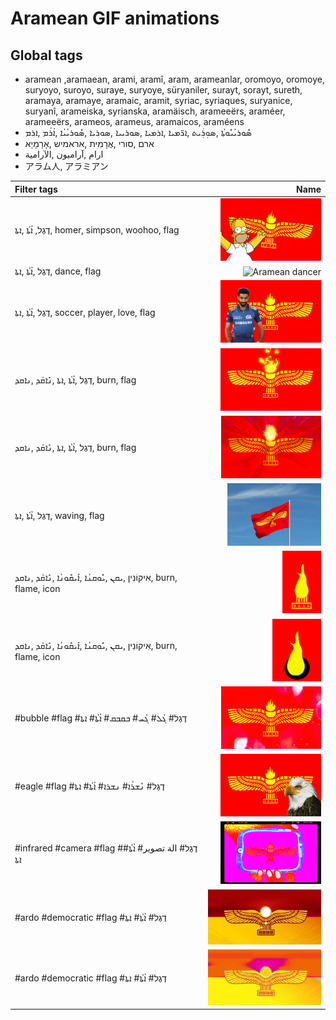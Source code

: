 # Aramean GIF animations

## Global tags

- aramean ,aramaean, arami, aramî, aram, arameanlar, oromoyo, oromoye, suryoyo, suroyo, suraye, suryoye, süryaniler, surayt, sorayt, sureth, aramaya, aramaye, aramaic, aramit, syriac, syriaques, suryanice, suryanî, arameiska, syrianska, aramäisch, arameeërs, araméer, arameeërs, arameos, arameus, aramaicos, araméens
- ܣܽܘܪܝܳܝܽܘܬܳܐ ,ܣܘܼܪܲܝܬ ,ܐܪ̈ܡܝܐ ,ܐܪܡܝܐ ,ܣܘܪܝܝܐ ,ܣܘܪܝܐ ,ܣܽܘܪܝܳܝܳܐ ,ܐܳܪܳܡ ,ܐܪܡ
- ארם ,סורי ,אֲרָמִית ,אראמיש ,אָרָמָיָא
- ارام ,آراميون ,الآرامية
- アラム人, アラミアン

| Filter tags | Name |
| :-- | --: |
| דֶגֶל, ܐܳܬܳܐ ,ܐܬܐ, homer, simpson, woohoo, flag | <img src="aramean-homer.gif" alt="Aramean homer flag" style="max-height: 100px"> |
| דֶגֶל ,ܐܳܬܳܐ ,ܐܬܐ, dance, flag | <img src="aramean-dancer.gif" alt="Aramean dancer" style="max-height: 100px"> |
| דֶגֶל ,ܐܳܬܳܐ ,ܐܬܐ, soccer, player, love, flag | <img src="aramean-soccer-love.gif" alt="Aramean flag soccer player love" style="max-height: 100px"> |
| דֶגֶל ,ܐܳܬܳܐ ,ܐܬܐ ,ܢܺܐܩܰܕ ,ܢܐܩܕ, burn, flag | <img src="aramean-burning-flag1.gif" alt="Aramean burning flag" style="max-height: 100px"> |
| דֶגֶל ,ܐܳܬܳܐ ,ܐܬܐ ,ܢܺܐܩܰܕ ,ܢܐܩܕ, burn, flag | <img src="aramean-burning-flag2.gif" alt="Aramean burning flag" style="max-height: 100px"> |
| דֶגֶל ,ܐܳܬܳܐ ,ܐܬܐ, waving, flag | <img src="aramean-waving-flag.gif" alt="Aramean waving flag" style="max-height: 100px"> |
| אִיקוֹנִין ,ܝܩܢ ,ܝܽܘܩܢܳܐ ,ܐܺܝܩܽܘܢܳܐ ,ܢܺܐܩܰܕ ,ܢܐܩܕ, burn, flame, icon | <img src="aramean-burning-icon1.gif" alt="Aramean butning icon" style="max-height: 100px"> |
| אִיקוֹנִין ,ܝܩܢ ,ܝܽܘܩܢܳܐ ,ܐܺܝܩܽܘܢܳܐ ,ܢܺܐܩܰܕ ,ܢܐܩܕ, burn, flame, icon | <img src="aramean-burning-icon2.gif" alt="Aramean burning icon" style="max-height: 100px"> |
| #bubble #flag #דֶגֶל# ܓܳܠ# ܓܳܚ# ܒܩܒܩ# ܐܳܬܳܐ# ܐܬܐ | <img src="aramean-bubble-flag1.gif" alt="Aramean bubble flag" style="max-height: 100px"> |
| #eagle #flag #דֶגֶל# ܢܶܫܪܳܐ# ܢܫܪܐ# ܐܳܬܳܐ# ܐܬܐ | <img src="aramean-eagle1.gif" alt="Aramean eagle" style="max-height: 100px"> |
| #infrared #camera #flag #דֶגֶל# الة تصوير# ܐܳܬܳܐ# ܐܬܐ | <img src="aramean-infrared.gif" alt="Aramean infrared flag" style="max-height: 100px"> |
| #ardo #democratic #flag #דֶגֶל# ܐܳܬܳܐ# ܐܬܐ | <img src="aramean-ardo-democratic1.gif" alt="Aramean Democratic Organization" style="max-height: 100px"> |
| #ardo #democratic #flag #דֶגֶל# ܐܳܬܳܐ# ܐܬܐ | <img src="aramean-ardo-democratic2.gif" alt="Aramean Democratic Organization" style="max-height: 100px"> |
